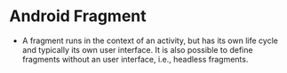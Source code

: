 Android Fragment
===================
+ A fragment runs in the context of an activity, but has its own life cycle and typically its own user interface. It is also possible to define fragments without an user interface, i.e., headless fragments.